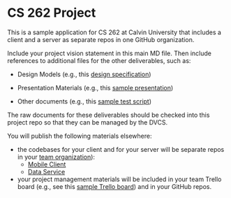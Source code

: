 # CS 262 Project

This is a sample application for CS 262 at Calvin University that includes a
client and a server as separate repos in one GitHub organization.

Include your project vision statement in this main MD file. Then include
references to additional files for the other deliverables, such as:

- Design Models (e.g., this [design specification](https://github.com/calvin-cs262-organization/monopoly-project/blob/master/design.md))

- Presentation Materials (e.g., this [sample presentation](https://github.com/calvin-cs262-organization/monopoly-project/blob/master/presentations/presentation.pptx))

- Other documents (e.g., this [sample test script](https://github.com/calvin-cs262-organization/monopoly-project/blob/master/documents/csWebsiteTestScript.docx)) 

The raw documents for these deliverables should be checked into this project repo so that they can be managed by the DVCS.

You will publish the following materials elsewhere:

- the codebases for your client and for your server will be separate repos
in your [team organization](https://github.com/calvin-cs262-organization/)):
    - [Mobile Client](https://github.com/calvin-cs262-organization/monopoly-client)
    - [Data Service](https://github.com/calvin-cs262-organization/monopoly-service)
- your project management materials will be included in your team Trello board 
(e.g., see this [sample Trello board](https://trello.com/b/WpvdqCbd/cs262-overview)) 
and in your GitHub repos. 
